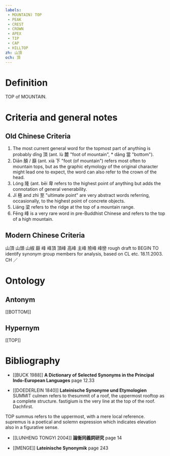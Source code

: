 ```yaml
---
labels: 
 - MOUNTAIN) TOP
 - PEAK
 - CREST
 - CROWN
 - APEX
 - TIP
 - CAP
 - HILLTOP
zh: 山頂
och: 頂
---
```


# Definition
TOP of MOUNTAIN.
# Criteria and general notes
## Old Chinese Criteria
1. The most current general word for the topmost part of anything is probably dǐng 頂 (ant. lù 麓 "foot of mountain", * dāng 當 "bottom").
2. Diān 顛 / 巔 (ant. xià 下 "foot (of mountain") refers most often to mountain tops, but as the graphic etymology of the original character might lead one to expect, the word can also refer to the crown of the head.
3. Lóng 隆 (ant. bēi 卑 refers to the highest point of anything but adds the connotation of general venerability.
4. Jí 極 and zhì 至 "ultimate point" are very abstract words referring, occasionally, to the highest point of concrete objects.
5. Liáng 梁 refers to the ridge at the top of a mountain range.
6. Fēng 峰 is a very rare word in pre-Buddhist Chinese and refers to the top of a high mountain.
## Modern Chinese Criteria
山頂
山頭
山椒
巔
峰
峰頂
頂峰
高峰
主峰
險峰
峰巒
rough draft to BEGIN TO identify synonym group members for analysis, based on CL etc. 18.11.2003. CH ／
# Ontology

## Antonym
[[BOTTOM]]
## Hypernym
[[TOP]]
# Bibliography
- [[BUCK 1988]]
**A Dictionary of Selected Synonyms in the Principal Indo-European Languages** page 12.33

- [[DOEDERLEIN 1840]]
**Lateinische Synonyme und Etymologien** 
SUMMIT
culmen refers to thesummit of a roof, the uppermost rooftop as a complete structure.
fastigium is the very line at the top of the roof. Dachfirst.

TOP
summus refers to the uppermost, with a mere local reference.
supremus is a poetical and solemn expression which indicates elevation also in a figurative sense.
- [[LUNHENG TONGYI 2004]]
**論衡同義詞研究** page 14

- [[MENGE]]
**Lateinische Synonymik** page 243
